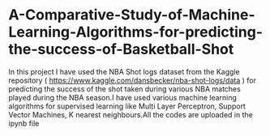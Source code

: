 # A-Comparative-Study-of-Machine-Learning-Algorithms-for-predicting-the-success-of-Basketball-Shot
In this project I have used the NBA Shot logs dataset from the Kaggle repository ( https://www.kaggle.com/dansbecker/nba-shot-logs/data )
for predicting the success of the shot taken during various NBA matches played during the NBA season.I have used various machine learning algorithms for supervised learning like Multi Layer Perceptron, Support Vector Machines, K nearest neighbours.All the codes are uploaded in the ipynb file
